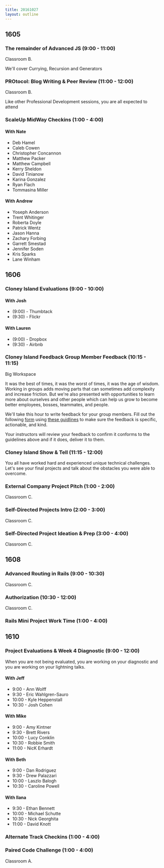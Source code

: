 ```yaml
---
title: 20161027
layout: outline
---
```


## 1605

### The remainder of Advanced JS (9:00 - 11:00)

Classroom B.

We'll cover Currying, Recursion and Generators

### PROtocol: Blog Writing & Peer Review (11:00 - 12:00)

Classroom B.

Like other Professional Development sessions, you are all expected to attend

### ScaleUp MidWay Checkins (1:00 - 4:00)

#### With Nate

- Deb Hamel
- Caleb Cowen
- Christopher Concannon
- Matthew Packer
- Matthew Campbell
- Kerry Sheldon
- David Tinianow
- Karina Gonzalez
- Ryan Flach
- Tommasina Miller


#### With Andrew

- Yoseph Anderson
- Trent Whitinger
- Roberta Doyle
- Patrick Wentz
- Jason Hanna
- Zachary Forbing
- Garrett Smestad
- Jennifer Soden
- Kris Sparks
- Lane Winham


## 1606

### Cloney Island Evaluations (9:00 - 10:00)

#### With Josh
* (9:00) - Thumbtack
* (9:30) - Flickr

#### With Lauren
* (9:00) - Dropbox
* (9:30) - Airbnb

### Cloney Island Feedback Group Member Feedback (10:15 - 11:15)

Big Workspace

It was the best of times, it was the worst of times, it was the age of wisdom. Working in groups adds moving parts that can sometimes add complexity and increase friction. But we're also presented with opportunities to learn more about ourselves and other people which can help us grow to become better employees, bosses, teammates, and people.

We'll take this hour to write feedback for your group members. Fill out the following [form](https://docs.google.com/forms/d/e/1FAIpQLSeTZakjgmbPwVs_gN1gpnWH0U2FuDtCJcmPsXSDy4svAk2SIw/viewform) using [these guidlines](https://github.com/turingschool/lesson_plans/blob/master/ruby_03-professional_rails_applications/cloney-island-week-2-feedback.md) to make sure the feedback is specific, actionable, and kind.

Your instructors will review your feedback to confirm it conforms to the guidelines above and if it does, deliver it to them.

### Cloney Island Show & Tell (11:15 - 12:00)

You all have worked hard and experienced unique technical challenges. Let's see your final projects and talk about the obstacles you were able to overcome.

### External Company Project Pitch (1:00 - 2:00)

Classroom C.

### Self-Directed Projects Intro (2:00 - 3:00)

Classroom C.

### Self-Directed Project Ideation & Prep (3:00 - 4:00)

Classroom C.


## 1608

### Advanced Routing in Rails (9:00 - 10:30)

Classroom C.

### Authorization (10:30 - 12:00)

Classroom C.

### Rails Mini Project Work Time (1:00 - 4:00)


## 1610

### Project Evaluations & Week 4 Diagnostic (9:00 - 12:00)

When you are not being evaluated, you are working on your diagnostic
and you are working on your lightning talks.

#### With Jeff
* 9:00  - Ann Wolff
* 9:30  - Eric Wahlgren-Sauro
* 10:00 - Kyle Heppenstall
* 10:30 - Josh Cohen

#### With Mike
* 9:00  - Amy Kintner
* 9:30  - Brett Rivers
* 10:00 - Lucy Conklin
* 10:30 - Robbie Smith
* 11:00 - NicK Erhardt

#### With Beth
* 9:00  - Dan Rodriguez
* 9:30  - Drew Palazzari
* 10:00 - Laszlo Balogh
* 10:30 - Caroline Powell

#### With Ilana
* 9:30  - Ethan Bennett
* 10:00 - Michael Schutte
* 10:30 - Nick Georghita
* 11:00 - David Knott

### Alternate Track Checkins (1:00 - 4:00)

### Paired Code Challenge (1:00 - 4:00)

Classroom A.
